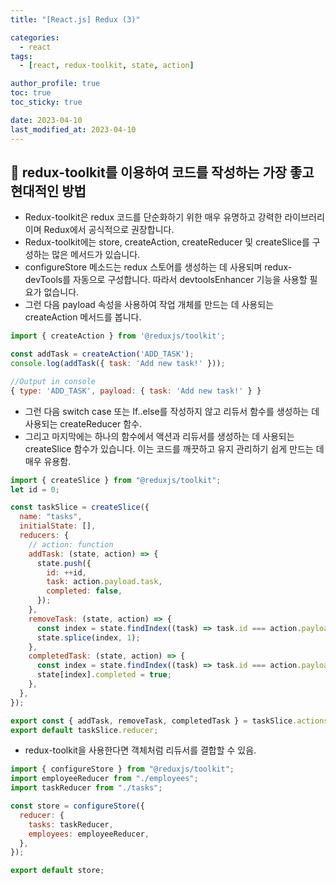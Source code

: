 ```yaml
---
title: "[React.js] Redux (3)"

categories:
  - react
tags:
  - [react, redux-toolkit, state, action]

author_profile: true
toc: true
toc_sticky: true

date: 2023-04-10
last_modified_at: 2023-04-10
---
```


## 🚀 redux-toolkit를 이용하여 코드를 작성하는 가장 좋고 현대적인 방법

- Redux-toolkit은 redux 코드를 단순화하기 위한 매우 유명하고 강력한 라이브러리이며 Redux에서 공식적으로 권장합니다.
- Redux-toolkit에는 store, createAction, createReducer 및 createSlice를 구성하는 많은 메서드가 있습니다.
- configureStore 메소드는 redux 스토어를 생성하는 데 사용되며 redux-devTools를 자동으로 구성합니다. 따라서 devtoolsEnhancer 기능을 사용할 필요가 없습니다.
- 그런 다음 payload 속성을 사용하여 작업 개체를 만드는 데 사용되는 createAction 메서드를 봅니다.

```jsx
import { createAction } from '@reduxjs/toolkit';

const addTask = createAction('ADD_TASK');
console.log(addTask({ task: 'Add new task!' }));

//Output in console
{ type: 'ADD_TASK', payload: { task: 'Add new task!' } }
```

- 그런 다음 switch case 또는 If..else를 작성하지 않고 리듀서 함수를 생성하는 데 사용되는 createReducer 함수.
- 그리고 마지막에는 하나의 함수에서 액션과 리듀서를 생성하는 데 사용되는 createSlice 함수가 있습니다. 이는 코드를 깨끗하고 유지 관리하기 쉽게 만드는 데 매우 유용함.

```jsx
import { createSlice } from "@reduxjs/toolkit";
let id = 0;

const taskSlice = createSlice({
  name: "tasks",
  initialState: [],
  reducers: {
    // action: function
    addTask: (state, action) => {
      state.push({
        id: ++id,
        task: action.payload.task,
        completed: false,
      });
    },
    removeTask: (state, action) => {
      const index = state.findIndex((task) => task.id === action.payload.id);
      state.splice(index, 1);
    },
    completedTask: (state, action) => {
      const index = state.findIndex((task) => task.id === action.payload.id);
      state[index].completed = true;
    },
  },
});

export const { addTask, removeTask, completedTask } = taskSlice.actions;
export default taskSlice.reducer;
```

- redux-toolkit을 사용한다면 객체처럼 리듀서를 결합할 수 있음.

```jsx
import { configureStore } from "@reduxjs/toolkit";
import employeeReducer from "./employees";
import taskReducer from "./tasks";

const store = configureStore({
  reducer: {
    tasks: taskReducer,
    employees: employeeReducer,
  },
});

export default store;
```
